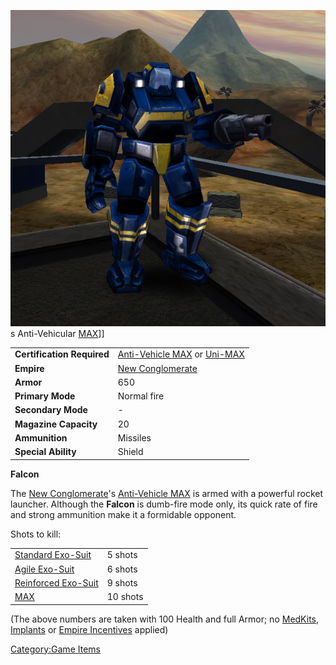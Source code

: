 ![](images/FalconMAX.jpg "fig:FalconMAX.jpg")s Anti-Vehicular
[MAX](MAX.md)\]\]

|                            |                                                                                                                      |
| -------------------------- | -------------------------------------------------------------------------------------------------------------------- |
| **Certification Required** | [Anti-Vehicle MAX](<Anti-Vehicle_MAX_(Certification)>) or [Uni-MAX](<Uni-MAX_(Certification)>) |
| **Empire**                 | [New Conglomerate](New_Conglomerate.md)                                                                   |
| **Armor**                  | 650                                                                                                                  |
| **Primary Mode**           | Normal fire                                                                                                          |
| **Secondary Mode**         | \-                                                                                                                   |
| **Magazine Capacity**      | 20                                                                                                                   |
| **Ammunition**             | Missiles                                                                                                             |
| **Special Ability**        | Shield                                                                                                               |

**Falcon**

The [New Conglomerate](New_Conglomerate.md)'s [Anti-Vehicle
MAX](<Anti-Vehicle_MAX_(Certification)>) is armed with a
powerful rocket launcher. Although the **Falcon** is dumb-fire mode
only, its quick rate of fire and strong ammunition make it a formidable
opponent.

Shots to kill:

|                                                          |          |
| -------------------------------------------------------- | -------- |
| [Standard Exo-Suit](Standard_Exo-Suit.md)     | 5 shots  |
| [Agile Exo-Suit](Agile_Exo-Suit.md)           | 6 shots  |
| [Reinforced Exo-Suit](Reinforced_Exo-Suit.md) | 9 shots  |
| [MAX](MAX.md)                                 | 10 shots |

(The above numbers are taken with 100 Health and full Armor; no
[MedKits](MedKit.md), [Implants](Implants.md) or [Empire
Incentives](Empire_Incentives.md) applied)

[Category:Game Items](Category:Game_Items.md)
